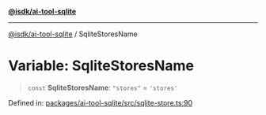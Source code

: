 [**@isdk/ai-tool-sqlite**](../README.md)

***

[@isdk/ai-tool-sqlite](../globals.md) / SqliteStoresName

# Variable: SqliteStoresName

> `const` **SqliteStoresName**: `"stores"` = `'stores'`

Defined in: [packages/ai-tool-sqlite/src/sqlite-store.ts:90](https://github.com/isdk/ai-tool-sqlite.js/blob/7598220c7cb2578da196c1c3432564b28feb8403/src/sqlite-store.ts#L90)
